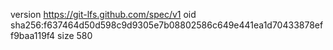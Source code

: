 version https://git-lfs.github.com/spec/v1
oid sha256:f637464d50d598c9d9305e7b08802586c649e441ea1d70433878eff9baa119f4
size 580
